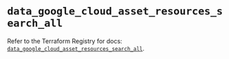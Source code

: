 # `data_google_cloud_asset_resources_search_all`

Refer to the Terraform Registry for docs: [`data_google_cloud_asset_resources_search_all`](https://registry.terraform.io/providers/hashicorp/google-beta/6.24.0/docs/data-sources/google_cloud_asset_resources_search_all).
